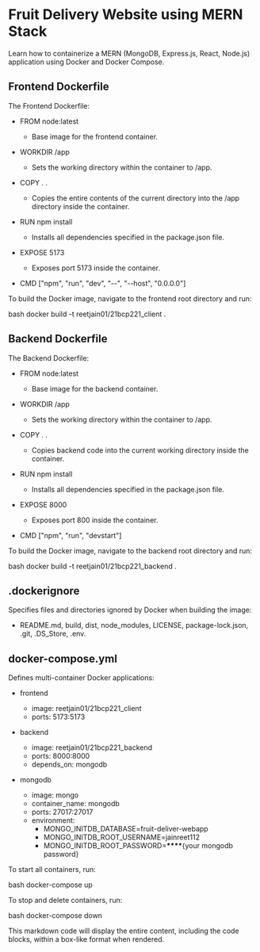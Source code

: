 
# Fruit Delivery Website using MERN Stack

Learn how to containerize a MERN (MongoDB, Express.js, React, Node.js) application using Docker and Docker Compose.

## Frontend Dockerfile

The Frontend Dockerfile:

- FROM node:latest

  - Base image for the frontend container.

- WORKDIR /app

  - Sets the working directory within the container to /app.

- COPY . .

  - Copies the entire contents of the current directory into the /app directory inside the container.

- RUN npm install

  - Installs all dependencies specified in the package.json file.

- EXPOSE 5173

  - Exposes port 5173 inside the container.

- CMD ["npm", "run", "dev", "--", "--host", "0.0.0.0"]

To build the Docker image, navigate to the frontend root directory and run:

bash
docker build -t reetjain01/21bcp221_client .

## Backend Dockerfile

The Backend Dockerfile:

- FROM node:latest

  - Base image for the backend container.

- WORKDIR /app

  - Sets the working directory within the container to /app.

- COPY . .

  - Copies backend code into the current working directory inside the container.

- RUN npm install

  - Installs all dependencies specified in the package.json file.

- EXPOSE 8000

  - Exposes port 800 inside the container.

- CMD ["npm", "run", "devstart"]

To build the Docker image, navigate to the backend root directory and run:

bash
docker build -t reetjain01/21bcp221_backend .

## .dockerignore

Specifies files and directories ignored by Docker when building the image:

- README.md, build, dist, node_modules, LICENSE, package-lock.json, .git, .DS_Store, .env.

## docker-compose.yml

Defines multi-container Docker applications:

- frontend

  - image: reetjain01/21bcp221_client
  - ports: 5173:5173

- backend

  - image: reetjain01/21bcp221_backend
  - ports: 8000:8000
  - depends_on: mongodb

- mongodb
  - image: mongo
  - container_name: mongodb
  - ports: 27017:27017
  - environment:
    - MONGO_INITDB_DATABASE=fruit-deliver-webapp
    - MONGO_INITDB_ROOT_USERNAME=jainreet112
    - MONGO_INITDB_ROOT_PASSWORD=**\*\*\*\***{your mongodb password}

To start all containers, run:

bash
docker-compose up

To stop and delete containers, run:

bash
docker-compose down


This markdown code will display the entire content, including the code blocks, within a box-like format when rendered.
